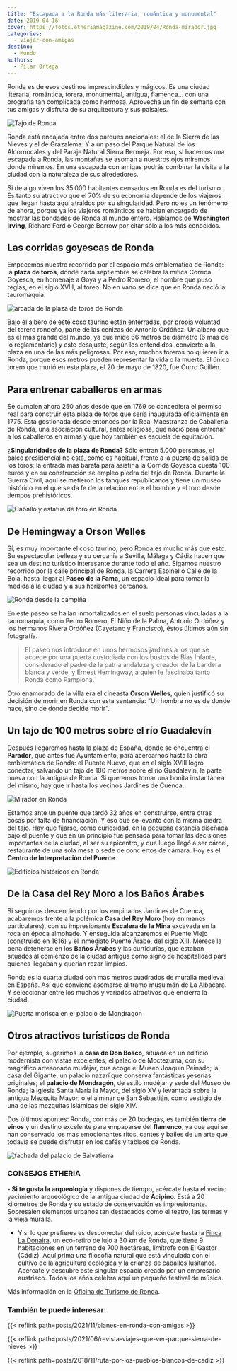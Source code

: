```yaml
---
title: "Escapada a la Ronda más literaria, romántica y monumental"
date: 2019-04-16
cover: https://fotos.etheriamagazine.com/2019/04/Ronda-mirador.jpg
categories: 
  - viajar-con-amigas
destino: 
  - Mundo
authors: 
  - Pilar Ortega
---
```


Ronda es de esos destinos imprescindibles y mágicos. Es una ciudad literaria, romántica, torera, monumental, antigua, flamenca… con una orografía tan complicada como hermosa. Aprovecha un fin de semana con tus amigas y disfruta de su arquitectura y sus paisajes.

![Tajo de Ronda](https://fotos.etheriamagazine.com/2019/04/Ronda-puente-nuevo.jpg "Puente Nuevo en Ronda. © William Fernandes")

Ronda está encajada entre dos parques nacionales: el de la Sierra de las Nieves y el de 
Grazalema. Y a un paso del Parque Natural de los Alcornocales y del Paraje Natural 
Sierra Bermeja. Por eso, si hacemos una escapada a Ronda, las montañas se asoman a 
nuestros ojos miremos donde miremos. En una escapada con amigas podrás combinar la 
visita a la ciudad con la naturaleza de sus alrededores. 

Si de algo viven los 35.000 habitantes censados en Ronda es del turismo. Es tanto su 
atractivo que el 70% de su economía depende de los viajeros que llegan hasta aquí 
atraídos por su singularidad. Pero no es un fenómeno de ahora, porque ya los viajeros 
románticos se habían encargado de mostrar las bondades de Ronda al mundo entero. 
Hablamos de **Washington Irving**, Richard Ford o George Borrow por citar sólo a los más 
conocidos. 

## Las corridas goyescas de Ronda

Empecemos nuestro recorrido por el espacio más emblemático de Ronda: la **plaza de 
toros**, donde cada septiembre se celebra la mítica Corrida Goyesca, en homenaje a Goya 
y a Pedro Romero, el hombre que puso reglas, en el siglo XVIII, al toreo. No en vano se 
dice que en Ronda nació la tauromaquia. 

![arcada de la plaza de toros de Ronda](https://fotos.etheriamagazine.com/2019/04/Ronda-plaza-toros.jpg "Plaza de toros de Ronda. ©PB")

Bajo el albero de este coso taurino están enterradas, por propia voluntad del torero 
rondeño, parte de las cenizas de Antonio Ordóñez. Un albero que es el más grande del 
mundo, ya que mide 66 metros de diámetro (6 más de lo reglamentario) y este desajuste, 
según los entendidos, convierte a la plaza en una de las más peligrosas. Por eso, muchos 
toreros no quieren ir a Ronda, porque esos metros pueden representar la vida o la 
muerte. El único torero que murió en esta plaza, el 20 de mayo de 1820, fue Curro 
Guillén. 

## Para entrenar caballeros en armas

Se cumplen ahora 250 años desde que en 1769 se concediera el permiso real para construir 
esta plaza de toros que sería inaugurada oficialmente en 1775. Está gestionada desde 
entonces por la Real Maestranza de Caballería de Ronda, una asociación cultural, antes 
religiosa, que nació para entrenar a los caballeros en armas y que hoy también es 
escuela de equitación. 

**¿Singularidades de la plaza de Ronda?** Sólo entran 5.000 personas, el palco 
presidencial no está, como es habitual, frente a la puerta de salida de los toros; la 
entrada más barata para asistir a la Corrida Goyesca cuesta 100 euros y en su 
construcción se empleó piedra del tajo de Ronda. Durante la Guerra Civil, aquí se 
metieron los tanques republicanos y tiene un museo histórico en el que se da fe de la 
relación entre el hombre y el toro desde tiempos prehistóricos. 

![Caballo y estatua de toro en Ronda](https://fotos.etheriamagazine.com/2019/04/toro-ronda.jpg "La cultura taurina está presente en Ronda. ©PB")

## De Hemingway a Orson Welles

Sí, es muy importante el coso taurino, pero Ronda es mucho más que esto. Su espectacular 
belleza y su cercanía a Sevilla, Málaga y Cádiz hacen que sea un destino turístico 
interesante durante todo el año. Sigamos nuestro recorrido por la calle principal de 
Ronda, la Carrera Espinel o Calle de la Bola, hasta llegar al **Paseo de la Fama**, un 
espacio ideal para tomar la medida a la ciudad y a sus horizontes cercanos. 

![Ronda desde la campiña](https://fotos.etheriamagazine.com/2019/04/Ronda-panoramica.jpg "Panorámica de Ronda al atardecer. ©Alejandro López")

En este paseo se hallan inmortalizados en el suelo personas vinculadas a la tauromaquia, 
como Pedro Romero, El Niño de la Palma, Antonio Ordóñez y los hermanos Rivera Ordóñez 
(Cayetano y Francisco), éstos últimos aún sin fotografía. 

> El paseo nos introduce en unos hermosos jardines a los que se accede por una puerta 
> custodiada con los bustos de Blas Infante, considerado el padre de la patria andaluza y 
> creador de la bandera blanca y verde, y Ernest Hemingway, a quien le fascinaba tanto 
> Ronda como Pamplona. 

Otro enamorado de la villa era el cineasta **Orson Welles**, quien justificó su decisión 
de morir en Ronda con esta sentencia: “Un hombre no es de donde nace, sino de donde 
decide morir”. 

## Un tajo de 100 metros sobre el río Guadalevín

Después llegaremos hasta la plaza de España, donde se encuentra el **Parador**, que 
antes fue Ayuntamiento, para acercarnos hasta la obra emblemática de Ronda: el Puente 
Nuevo, que en el siglo XVIII logró conectar, salvando un tajo de 100 metros sobre el río 
Guadalevín, la parte nueva con la antigua de Ronda. Si queremos tomar una bonita 
instantánea del mismo, hay que ir hasta los vecinos Jardines de Cuenca. 

![Mirador en Ronda](https://fotos.etheriamagazine.com/2019/04/Ronda-mirador.jpg "Mirador del Puente Nuevo. ©PB")

Estamos ante un puente que tardó 32 años en construirse, entre otras cosas por falta de 
financiación. Y eso que se levantó con la misma piedra del tajo. Hay que fijarse, como 
curiosidad, en la pequeña estancia diseñada bajo el puente y que en un principio fue 
pensada para tomar las decisiones importantes de la ciudad, al ser su epicentro, y que 
luego llegó a ser cárcel, restaurante de una sola mesa o sede de conciertos de cámara. 
Hoy es el **Centro de Interpretación del Puente**. 

![Edificios históricos en Ronda](https://fotos.etheriamagazine.com/2019/04/ronda-casa-rey-moro.jpg "Casa del Rey Moro. © O.T. Ronda")

## De la Casa del Rey Moro a los Baños Árabes

Si seguimos descendiendo por los empinados Jardines de Cuenca, acabaremos frente a la 
polémica **Casa del Rey Moro** (hoy en manos particulares), con su impresionante 
**Escalera de la Mina** excavada en la roca en época almohade. Y enseguida alcanzaremos 
el Puente Viejo (construido en 1616) y el inmediato Puente Árabe, del siglo XIII. Merece 
la pena detenerse en los **Baños Árabes** y las curtidurías, que estaban situados al 
comienzo de la ciudad antigua como signo de hospitalidad para quienes llegaban y querían 
rezar limpios. 

Ronda es la cuarta ciudad con más metros cuadrados de muralla medieval en España. Así 
que conviene asomarse al tramo musulmán de La Albacara. Y seleccionar entre los muchos y 
variados atractivos que encierra la ciudad. 

![Puerta morisca en el palacio de Mondragón](https://fotos.etheriamagazine.com/2019/04/ronda-palacio-mondragon.jpg "Palacio de Mondragón. © O.T. Ronda")

## Otros atractivos turísticos de Ronda

Por ejemplo, sugerimos la **casa de Don Bosco**, situada en un edificio modernista con 
vistas excelentes; el palacio de Moctezuma, con su magnífico artesonado mudéjar, que 
acoge el Museo Joaquín Peinado; la casa del Gigante, un palacio nazarí que conserva 
fantásticas yeserías originales; el **palacio de Mondragón**, de estilo mudéjar y sede 
del Museo de Ronda; la iglesia Santa María la Mayor, del siglo XV y levantada sobre la 
antigua Mezquita Mayor; o el alminar de San Sebastián, como vestigio de una de las 
mezquitas islámicas del siglo XIV. 

Dos últimos apuntes: Ronda, con más de 20 bodegas, es también **tierra de vinos** y un 
destino excelente para empaparse del **flamenco**, ya que aquí se han conservado los más 
emocionantes ritos, cantes y bailes de un arte que todavía se puede disfrutar en los 
cafés y tablaos de Ronda. 

![fachada del palacio de Salvatierra](https://fotos.etheriamagazine.com/2019/04/ronda-palacio-salvatierra.jpg "Palacio de Salvatierra. Ronda. © O.T. Ronda")

### CONSEJOS ETHERIA

**- Si te gusta la arqueología** y dispones de tiempo, acércate hasta el vecino 
yacimiento arqueológico de la antigua ciudad de **Acipino**. Está a 20 kilómetros de 
Ronda y su estado de conservación es impresionante. Sobresalen elementos urbanos tan 
destacados como el teatro, las termas y la vieja muralla. 

- Y si lo que prefieres es desconectar del ruido, acércate hasta la [Finca La 
Donaira](https://ladonaira.com/es/), un eco-retiro de lujo a 30 km de Ronda, que tiene 9 
habitaciones en un terreno de 700 hectáreas, limítrofe con El Gastor (Cádiz). Aquí prima 
una filosofía natural que está vinculada con el cultivo de la agricultura ecológica y la 
crianza de caballos lusitanos. Acércate y descubre este singular espacio creado por un 
empresario austriaco. Todos los años celebra aquí un pequeño festival de música. 

Más información en la [Oficina de Turismo de Ronda](http://turismoderonda.es/es/). 

### También te puede interesar:

{{< reflink path=posts/2021/11/planes-en-ronda-con-amigas >}} 

{{< reflink path=posts/2021/06/revista-viajes-que-ver-parque-sierra-de-nieves >}} 

{{< reflink path=posts/2018/11/ruta-por-los-pueblos-blancos-de-cadiz >}}
